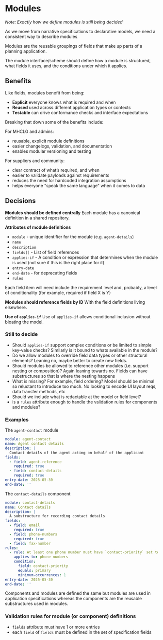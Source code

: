 # Modules

_Note: Exactly how we define modules is still being decided_

As we move from narrative specifications to declarative models, we need a consistent way to describe modules. 

Modules are the reusable groupings of fields that make up parts of a planning application.

The module interface/scheme should define how a module is structured, what fields it uses, and the conditions under which it applies.

## Benefits

Like fields, modules benefit from being:

* **Explicit** everyone knows what is required and when
* **Reused** used across different application types or contexts
* **Testable** can drive conformance checks and interface expectations


Breaking that down some of the benefits include:

For MHCLG and admins:

* reusable, explicit module definitions
* easier changelogs, validation, and documentation
* enables modular versioning and testing

For suppliers and community:

* clear contract of what’s required, and when
* easier to validate payloads against requirements
* reduces the need for hardcoded integration assumptions
* helps everyone "speak the same language" when it comes to data

## Decisions

**Modules should be defined centrally**
Each module has a canonical definition in a shared repository.

**Attributes of module definitions**

* `module` -  unique identifier for the module (e.g. `agent-details`)
* `name`
* `description`
* `fields[]` - List of field references
* `applies-if` - A condition or expression that determines when the module is used (not sure if this is the right place for it)
* `entry-date`
* `end-date` - for deprecating fields
* `rules`

Each field item will need include the requirement level and, probably, a level of conditionality (for example, required if field X is Y)

**Modules should reference fields by ID**
With the field definitions living elsewhere.

**Use of `applies-if`**
Use of `applies-if` allows conditional inclusion without bloating the model.

### Still to decide

* Should `applies-if` support complex conditions or be limited to simple key-value checks?
  Similarly is it bound to whats available in the module?
* Do we allow modules to override field data types or other structural elements?
  Leaning no, maybe better to create new fields.
* Should modules be allowed to reference other modules (i.e. support nesting or composition)?
  Again leaning towards no. Fields can have substructures so that is where the nesting happens
* What is missing? For example, field ordering?
  Model should be minimal so reluctant to introduce too much. No looking to encode UI layout reqs, data transfer methods, etc
* Should we include what is redactable at the model or field level?
* is a `rules` attribute enough to handle the validation rules for components and modules?

### Examples

The `agent-contact` module
```yaml
module: agent-contact
name: Agent contact details
description: |
  Contact details of the agent acting on behalf of the applicant
fields:
  - field: agent-reference
    required: true
  - field: contact-details
    required: true
entry-date: 2025-05-30
end-date: ''
```

The `contact-details` component
```yaml
module: contact-details
name: Contact details
description: |
  A substructure for recording contact details
fields:
  - field: email
    required: true
  - field: phone-numbers
    required: true
  - field: fax-number
rules:
  - rule: At least one phone number must have `contact-priority` set to `primary`
    applies-to: phone-numbers
    condition:
      field: contact-priority
      equals: primary
      minimum-occurrences: 1
entry-date: 2025-05-30
end-date: ''
```

Components and modules are defined the same but modules are used in application specifications whereas the components are the reusable substructures used in modules.

### Validation rules for module (or component) definitions

* `fields` attribute must have 1 or more entries
* each `field` of `fields` must be defined in the set of specification fields
